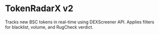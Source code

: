 # TokenRadarX v2

Tracks new BSC tokens in real-time using DEXScreener API.
Applies filters for blacklist, volume, and RugCheck verdict.